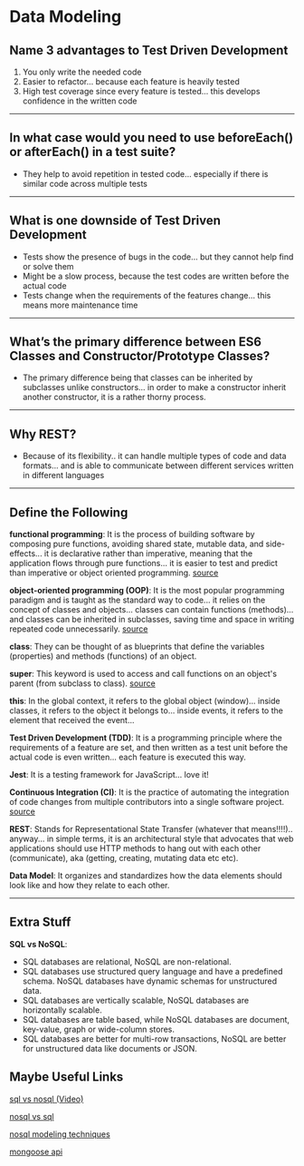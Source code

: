 # Data Modeling

## Name 3 advantages to Test Driven Development

1. You only write the needed code
2. Easier to refactor... because each feature is heavily tested
3. High test coverage since every feature is tested... this develops confidence in the written code

---

## In what case would you need to use beforeEach() or afterEach() in a test suite?

- They help to avoid repetition in tested code... especially if there is similar code across multiple tests 

---

## What is one downside of Test Driven Development

- Tests show the presence of bugs in the code... but they cannot help find or solve them
- Might be a slow process, because the test codes are written before the actual code
- Tests change when the requirements of the features change... this means more maintenance time

---

## What’s the primary difference between ES6 Classes and Constructor/Prototype Classes?

- The primary difference being that classes can be inherited by subclasses unlike constructors... in order to make a constructor inherit another constructor, it is a rather thorny process.

---

## Why REST?

- Because of its flexibility.. it can handle multiple types of code and data formats... and is able to communicate between different services written in different languages

---

## Define the Following

**functional programming**: It is the process of building software by composing pure functions, avoiding shared state, mutable data, and side-effects... it is declarative rather than imperative, meaning that the application flows through pure functions... it is easier to test and predict than imperative or object oriented programming. [source](https://medium.com/javascript-scene/master-the-javascript-interview-what-is-functional-programming-7f218c68b3a0)

**object-oriented programming (OOP)**: It is the most popular programming paradigm and is taught as the standard way to code... it relies on the concept of classes and objects... classes can contain functions (methods)... and classes can be inherited in subclasses, saving time and space in writing repeated code unnecessarily. [source](https://www.educative.io/blog/object-oriented-programming#four)

**class**: They can be thought of as blueprints that define the variables (properties) and methods (functions) of an object.

**super**: This keyword is used to access and call functions on an object's parent (from subclass to class). [source](https://developer.mozilla.org/en-US/docs/Web/JavaScript/Reference/Operators/super)

**this**: In the global context, it refers to the global object (window)... inside classes, it refers to the object it belongs to... inside events, it refers to the element that received the event...

**Test Driven Development (TDD)**: It is a programming principle where the requirements of a feature are set, and then written as a test unit before the actual code is even written... each feature is executed this way.

**Jest**: It is a testing framework for JavaScript... love it!

**Continuous Integration (CI)**: It is the practice of automating the integration of code changes from multiple contributors into a single software project. [source](https://www.atlassian.com/continuous-delivery/continuous-integration)

**REST**: Stands for Representational State Transfer (whatever that means!!!!).. anyway... in simple terms, it is an architectural style that advocates that web applications should use HTTP methods to hang out with each other (communicate), aka (getting, creating, mutating data etc etc).  

**Data Model**: It organizes and standardizes how the data elements should look like and how they relate to each other.

---

## Extra Stuff

**SQL vs NoSQL**: 

- SQL databases are relational, NoSQL are non-relational.
- SQL databases use structured query language and have a predefined schema. NoSQL databases have dynamic schemas for unstructured data.
- SQL databases are vertically scalable, NoSQL databases are horizontally scalable.
- SQL databases are table based, while NoSQL databases are document, key-value, graph or wide-column stores.
- SQL databases are better for multi-row transactions, NoSQL are better for unstructured data like documents or JSON.

## Maybe Useful Links

[sql vs nosql (Video)](https://www.youtube.com/watch?v=ZS_kXvOeQ5Y)

[nosql vs sql](https://www.thegeekstuff.com/2014/01/sql-vs-nosql-db/?utm_source=tuicool)

[nosql modeling techniques](https://highlyscalable.wordpress.com/2012/03/01/nosql-data-modeling-techniques/)

[mongoose api](https://mongoosejs.com/docs/api.html#Model)